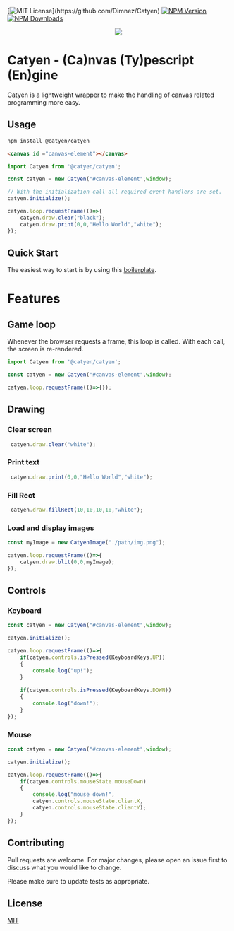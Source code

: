 [![MIT License](https://img.shields.io/apm/l/atomic-design-ui.svg?)](https://github.com/Dimnez/Catyen) [![NPM Version](https://img.shields.io/npm/v/@catyen/catyen)]() [![NPM Downloads](https://img.shields.io/npm/dm/@catyen/catyen)]()  

<p align="center"><img src ="https://user-images.githubusercontent.com/5229028/152689240-fc1a85da-5743-4464-b5e8-da0d833b0ff2.png"></p>

# Catyen - (Ca)nvas (Ty)pescript (En)gine

Catyen is a lightweight wrapper to make the handling of canvas related programming more easy.

## Usage

```bash
npm install @catyen/catyen
```

```html
<canvas id ="canvas-element"></canvas>
```

```ts
import Catyen from '@catyen/catyen';

const catyen = new Catyen("#canvas-element",window);

// With the initialization call all required event handlers are set.
catyen.initialize();

catyen.loop.requestFrame(()=>{
    catyen.draw.clear("black");
    catyen.draw.print(0,0,"Hello World","white");
});
```

## Quick Start

The easiest way to start is by using this [boilerplate](https://github.com/Dimnez/CatyenBoilerplate). 


# Features

## Game loop

Whenever the browser requests a frame, this loop is called. With each call, the screen is re-rendered.

```ts
import Catyen from '@catyen/catyen';

const catyen = new Catyen("#canvas-element",window);

catyen.loop.requestFrame(()=>{});

```

## Drawing

### Clear screen

```ts
 catyen.draw.clear("white");
```

### Print text 
```ts
 catyen.draw.print(0,0,"Hello World","white");
```

### Fill Rect 

```ts
 catyen.draw.fillRect(10,10,10,10,"white");
```

### Load and display images

```ts
const myImage = new CatyenImage("./path/img.png");

catyen.loop.requestFrame(()=>{
    catyen.draw.blit(0,0,myImage);
});
```

## Controls

### Keyboard 

```ts
const catyen = new Catyen("#canvas-element",window);

catyen.initialize();

catyen.loop.requestFrame(()=>{
    if(catyen.controls.isPressed(KeyboardKeys.UP))
    {
        console.log("up!");
    }
    
    if(catyen.controls.isPressed(KeyboardKeys.DOWN))
    {
        console.log("down!");
    }
});

```

### Mouse


```ts
const catyen = new Catyen("#canvas-element",window);

catyen.initialize();

catyen.loop.requestFrame(()=>{
    if(catyen.controls.mouseState.mouseDown)
    {
        console.log("mouse down!",
        catyen.controls.mouseState.clientX,
        catyen.controls.mouseState.clientY);
    }
});

```



## Contributing
Pull requests are welcome. For major changes, please open an issue first to discuss what you would like to change.

Please make sure to update tests as appropriate.

## License
[MIT](https://choosealicense.com/licenses/mit/)
